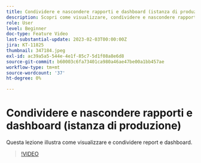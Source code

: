 ```yaml
---
title: Condividere e nascondere rapporti e dashboard (istanza di produzione)
description: Scopri come visualizzare, condividere e nascondere rapporti e dashboard.
role: User
level: Beginner
doc-type: Feature Video
last-substantial-update: 2023-02-03T00:00:00Z
jira: KT-11825
thumbnail: 347184.jpeg
exl-id: ac39a5a5-544e-4e1f-85c7-5d1f08a8e6d8
source-git-commit: b60003c6fa73401ca980a46ae47be00a1bb457ae
workflow-type: tm+mt
source-wordcount: '37'
ht-degree: 0%

---
```


# Condividere e nascondere rapporti e dashboard (istanza di produzione)

Questa lezione illustra come visualizzare e condividere report e dashboard.

>[!VIDEO](https://video.tv.adobe.com/v/347184/?quality=12&learn=on)
